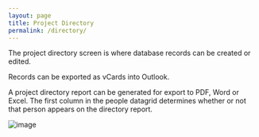 ```yaml
---
layout: page
title: Project Directory
permalink: /directory/
---
```

The project directory screen is where database records can be created or edited. 

Records can be exported as vCards into Outlook.

A project directory report can be generated for export to PDF, Word or Excel.  The first column in the people datagrid determines whether or not that person appears on the directory report.

![image](https://user-images.githubusercontent.com/1886088/176995673-c95d240b-9194-4874-a9fd-516962e4db16.png)
